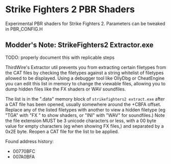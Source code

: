 # Strike Fighters 2 PBR Shaders

Experimental PBR shaders for Strike Fighters 2. Parameters can be tweaked in PBR_CONFIG.H

## Modder's Note: StrikeFighters2 Extractor.exe

TODO: properly document this with replicable steps

ThirdWire's Extractor util prevents you from extracting certain filetypes from the CAT files by checking the filetypes against a string whitelist of filetypes allowed to be displayed. Using a debugger tool like OllyDbg or CheatEngine you can edit this list in memory to change the viewable files, allowing you to dump hidden files like the FX shaders or WAV soundfiles.

The list is in the ".data" memory block of `strikefighters2 extract.exe` after a CAT file has been opened, usually somewhere around the +CBFA offset. Replace any of the listed filetypes with another to view a hidden filetype (eg "TGA" with "FX " to show shaders, or "INI" with "WAV" for soundfiles.) Note the file extension MUST be 3 unicode characters or less, with a 00 byte value for empty characters (eg when showing FX files,) and separated by a 0x2E byte. Reopen a CAT file for the list to be applied.

Found address history:

- 00770BFC
- 007A0BFA
